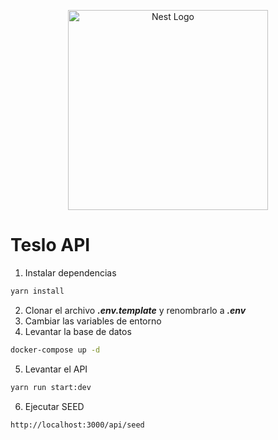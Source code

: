 <p align="center">
  <a href="http://nestjs.com/" target="blank"><img src="https://nestjs.com/img/logo_text.svg" width="320" alt="Nest Logo" /></a>
</p>

# Teslo API

1. Instalar dependencias

```sh
yarn install
```

2. Clonar el archivo ***.env.template*** y renombrarlo a ***.env***
3. Cambiar las variables de entorno
4. Levantar la base de datos

```sh
docker-compose up -d
```

5. Levantar el API

```sh
yarn run start:dev
```

6. Ejecutar SEED

```
http://localhost:3000/api/seed
```